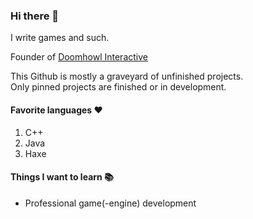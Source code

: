 ### Hi there 👋
I write games and such.

Founder of [Doomhowl Interactive](https://doomhowl-interactive.com)

This Github is mostly a graveyard of unfinished projects.<br/>
Only pinned projects are finished or in development.

#### Favorite languages ❤️
1. C++
2. Java
3. Haxe

#### Things I want to learn 📚
- Professional game(-engine) development
